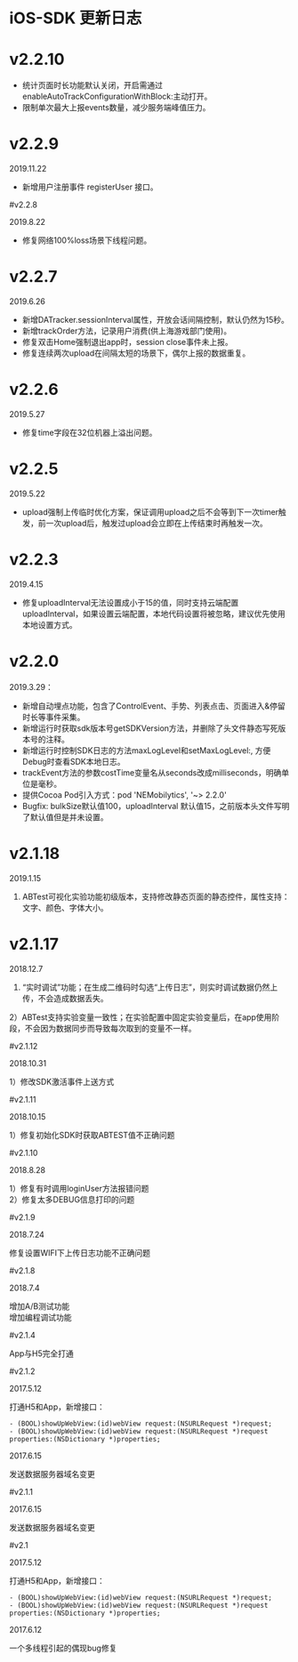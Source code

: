 # iOS-SDK 更新日志
# v2.2.10

* 统计页面时长功能默认关闭，开启需通过enableAutoTrackConfigurationWithBlock:主动打开。
* 限制单次最大上报events数量，减少服务端峰值压力。

# v2.2.9

2019.11.22

* 新增用户注册事件 registerUser 接口。

#v2.2.8

2019.8.22

* 修复网络100%loss场景下线程问题。

# v2.2.7

2019.6.26

- 新增DATracker.sessionInterval属性，开放会话间隔控制，默认仍然为15秒。
- 新增trackOrder方法，记录用户消费(供上海游戏部门使用)。
- 修复双击Home强制退出app时，session close事件未上报。
- 修复连续两次upload在间隔太短的场景下，偶尔上报的数据重复。

# v2.2.6

2019.5.27

-  修复time字段在32位机器上溢出问题。

# v2.2.5

2019.5.22

-  upload强制上传临时优化方案，保证调用upload之后不会等到下一次timer触发，前一次upload后，触发过upload会立即在上传结束时再触发一次。

# v2.2.3

2019.4.15

- 修复uploadInterval无法设置成小于15的值，同时支持云端配置uploadInterval，如果设置云端配置，本地代码设置将被忽略，建议优先使用本地设置方式。

# v2.2.0

2019.3.29：

- 新增自动埋点功能，包含了ControlEvent、手势、列表点击、页面进入&停留时长等事件采集。
- 新增运行时获取sdk版本号getSDKVersion方法，并删除了头文件静态写死版本号的注释。
- 新增运行时控制SDK日志的方法maxLogLevel和setMaxLogLevel:, 方便Debug时查看SDK本地日志。
- trackEvent方法的参数costTime变量名从seconds改成milliseconds，明确单位是毫秒。
- 提供Cocoa Pod引入方式：pod 'NEMobilytics', '~> 2.2.0'
- Bugfix: bulkSize默认值100，uploadInterval 默认值15，之前版本头文件写明了默认值但是并未设置。



# v2.1.18

2019.1.15

1) ABTest可视化实验功能初级版本，支持修改静态页面的静态控件，属性支持：文字、颜色、字体大小。

# v2.1.17

2018.12.7

1) “实时调试”功能；在生成二维码时勾选“上传日志”，则实时调试数据仍然上传，不会造成数据丢失。

2）ABTest支持实验变量一致性；在实验配置中固定实验变量后，在app使用阶段，不会因为数据同步而导致每次取到的变量不一样。

#v2.1.12

2018.10.31

1）修改SDK激活事件上送方式

#v2.1.11

2018.10.15

1）修复初始化SDK时获取ABTEST值不正确问题

#v2.1.10

2018.8.28

1）修复有时调用loginUser方法报错问题     
2）修复太多DEBUG信息打印的问题     

#v2.1.9

2018.7.24

修复设置WIFI下上传日志功能不正确问题

#v2.1.8

2018.7.4

增加A/B测试功能      
增加编程调试功能

#v2.1.4

App与H5完全打通

#v2.1.2

2017.5.12

打通H5和App，新增接口：

```
- (BOOL)showUpWebView:(id)webView request:(NSURLRequest *)request;
- (BOOL)showUpWebView:(id)webView request:(NSURLRequest *)request properties:(NSDictionary *)properties;
```

2017.6.15

发送数据服务器域名变更

#v2.1.1

2017.6.15

发送数据服务器域名变更

#v2.1

2017.5.12

打通H5和App，新增接口：

```
- (BOOL)showUpWebView:(id)webView request:(NSURLRequest *)request;
- (BOOL)showUpWebView:(id)webView request:(NSURLRequest *)request properties:(NSDictionary *)properties;
```

2017.6.12

一个多线程引起的偶现bug修复

